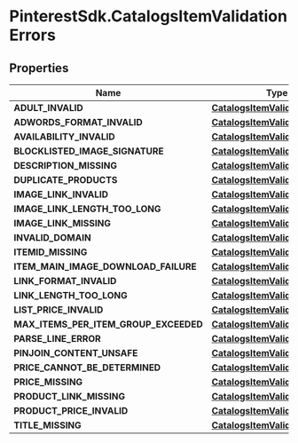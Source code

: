 # PinterestSdk.CatalogsItemValidationErrors

## Properties

Name | Type | Description | Notes
------------ | ------------- | ------------- | -------------
**ADULT_INVALID** | [**CatalogsItemValidationDetails**](CatalogsItemValidationDetails.md) |  | [optional] 
**ADWORDS_FORMAT_INVALID** | [**CatalogsItemValidationDetails**](CatalogsItemValidationDetails.md) |  | [optional] 
**AVAILABILITY_INVALID** | [**CatalogsItemValidationDetails**](CatalogsItemValidationDetails.md) |  | [optional] 
**BLOCKLISTED_IMAGE_SIGNATURE** | [**CatalogsItemValidationDetails**](CatalogsItemValidationDetails.md) |  | [optional] 
**DESCRIPTION_MISSING** | [**CatalogsItemValidationDetails**](CatalogsItemValidationDetails.md) |  | [optional] 
**DUPLICATE_PRODUCTS** | [**CatalogsItemValidationDetails**](CatalogsItemValidationDetails.md) |  | [optional] 
**IMAGE_LINK_INVALID** | [**CatalogsItemValidationDetails**](CatalogsItemValidationDetails.md) |  | [optional] 
**IMAGE_LINK_LENGTH_TOO_LONG** | [**CatalogsItemValidationDetails**](CatalogsItemValidationDetails.md) |  | [optional] 
**IMAGE_LINK_MISSING** | [**CatalogsItemValidationDetails**](CatalogsItemValidationDetails.md) |  | [optional] 
**INVALID_DOMAIN** | [**CatalogsItemValidationDetails**](CatalogsItemValidationDetails.md) |  | [optional] 
**ITEMID_MISSING** | [**CatalogsItemValidationDetails**](CatalogsItemValidationDetails.md) |  | [optional] 
**ITEM_MAIN_IMAGE_DOWNLOAD_FAILURE** | [**CatalogsItemValidationDetails**](CatalogsItemValidationDetails.md) |  | [optional] 
**LINK_FORMAT_INVALID** | [**CatalogsItemValidationDetails**](CatalogsItemValidationDetails.md) |  | [optional] 
**LINK_LENGTH_TOO_LONG** | [**CatalogsItemValidationDetails**](CatalogsItemValidationDetails.md) |  | [optional] 
**LIST_PRICE_INVALID** | [**CatalogsItemValidationDetails**](CatalogsItemValidationDetails.md) |  | [optional] 
**MAX_ITEMS_PER_ITEM_GROUP_EXCEEDED** | [**CatalogsItemValidationDetails**](CatalogsItemValidationDetails.md) |  | [optional] 
**PARSE_LINE_ERROR** | [**CatalogsItemValidationDetails**](CatalogsItemValidationDetails.md) |  | [optional] 
**PINJOIN_CONTENT_UNSAFE** | [**CatalogsItemValidationDetails**](CatalogsItemValidationDetails.md) |  | [optional] 
**PRICE_CANNOT_BE_DETERMINED** | [**CatalogsItemValidationDetails**](CatalogsItemValidationDetails.md) |  | [optional] 
**PRICE_MISSING** | [**CatalogsItemValidationDetails**](CatalogsItemValidationDetails.md) |  | [optional] 
**PRODUCT_LINK_MISSING** | [**CatalogsItemValidationDetails**](CatalogsItemValidationDetails.md) |  | [optional] 
**PRODUCT_PRICE_INVALID** | [**CatalogsItemValidationDetails**](CatalogsItemValidationDetails.md) |  | [optional] 
**TITLE_MISSING** | [**CatalogsItemValidationDetails**](CatalogsItemValidationDetails.md) |  | [optional] 


